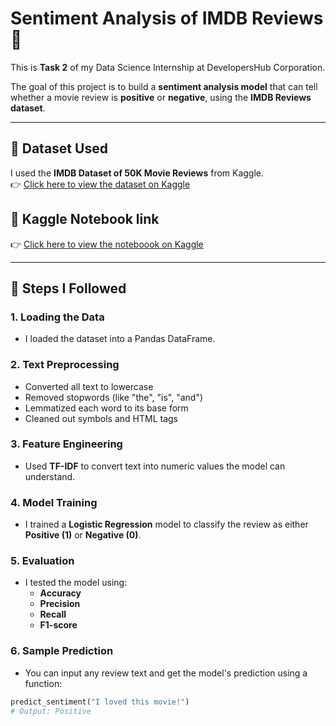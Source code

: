 # Sentiment Analysis of IMDB Reviews 🎥

This is **Task 2** of my Data Science Internship at DevelopersHub Corporation.

The goal of this project is to build a **sentiment analysis model** that can tell whether a movie review is **positive** or **negative**, using the **IMDB Reviews dataset**.

---

## 📁 Dataset Used

I used the **IMDB Dataset of 50K Movie Reviews** from Kaggle.  
👉 [Click here to view the dataset on Kaggle](https://www.kaggle.com/datasets/lakshmi25npathi/imdb-dataset-of-50k-movie-reviews)
## 📁 Kaggle Notebook link 
👉 [Click here to view the noteboook on Kaggle](https://www.kaggle.com/code/ashirzaki/sentiment-analysis-ipynb)

---

## 📘 Steps I Followed

### 1. Loading the Data
- I loaded the dataset into a Pandas DataFrame.

### 2. Text Preprocessing
- Converted all text to lowercase
- Removed stopwords (like "the", "is", "and")
- Lemmatized each word to its base form
- Cleaned out symbols and HTML tags

### 3. Feature Engineering
- Used **TF-IDF** to convert text into numeric values the model can understand.

### 4. Model Training
- I trained a **Logistic Regression** model to classify the review as either **Positive (1)** or **Negative (0)**.

### 5. Evaluation
- I tested the model using:
  - **Accuracy**
  - **Precision**
  - **Recall**
  - **F1-score**

### 6. Sample Prediction
- You can input any review text and get the model's prediction using a function:
```python
predict_sentiment("I loved this movie!")
# Output: Positive
